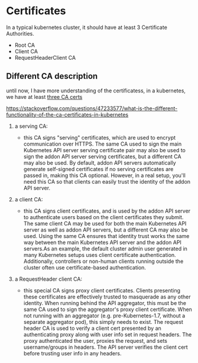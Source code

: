 # Certificates

In a typical kubernetes cluster, it should have at least 3 Certificate Authorities. 
- Root CA
- Client CA
- RequestHeaderClient CA

## Different CA description 


until now, I have more understanding of the certificatess, in a kubernetes, we have at least [three CA certs](https://github.com/kubernetes-incubator/apiserver-builder/blob/master/docs/concepts/auth.md#certificates-overview)

https://stackoverflow.com/questions/47233577/what-is-the-different-functionality-of-the-ca-certificates-in-kubernetes

1. a serving CA: 
    - this CA signs "serving" certificates, which are used to encrypt communication over HTTPS. The same CA used to sign the main Kubernetes API server serving certificate pair may also be used to sign the addon API server serving certificates, but a different CA may also be used. By default, addon API servers automatically generate self-signed certificates if no serving certificates are passed in, making this CA optional. However, in a real setup, you'll need this CA so that clients can easily trust the identity of the addon API server.

2. a client CA: 
    - this CA signs client certificates, and is used by the addon API server to authenticate users based on the client certificates they submit. The same client CA may be used for both the main Kubernetes API server as well as addon API servers, but a different CA may also be used. Using the same CA ensures that identity trust works the same way between the main Kubernetes API server and the addon API servers.As an example, the default cluster admin user generated in many Kubernetes setups uses client certificate authentication. Additionally, controllers or non-human clients running outside the cluster often use certificate-based authentication.

3. a RequestHeader client CA: 
    - this special CA signs proxy client certificates. Clients presenting these certificates are effectively trusted to masquerade as any other identity. When running behind the API aggregator, this must be the same CA used to sign the aggregator's proxy client certificate. When not running with an aggregator (e.g. pre-Kubernetes-1.7, without a separate aggregator pod), this simply needs to exist. The request header CA is used to verify a client cert presented by an authenticating proxy along with user info set in request headers. The proxy authenticated the user, proxies the request, and sets username/groups in headers. The API server verifies the client cert before trusting user info in any headers.
